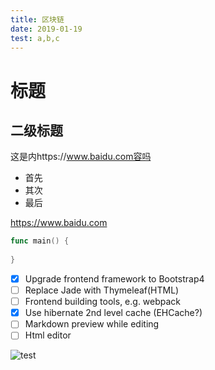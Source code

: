 ```yaml
---
title: 区块链
date: 2019-01-19
test: a,b,c
---
```


# 标题
## 二级标题

这是内https://www.baidu.com容吗

- 首先
- 其次
- 最后

https://www.baidu.com

```go
func main() {
    
}
```

- [x] Upgrade frontend framework to Bootstrap4
- [ ] Replace Jade with Thymeleaf(HTML)
- [ ] Frontend building tools, e.g. webpack
- [x] Use hibernate 2nd level cache (EHCache?)
- [ ] Markdown preview while editing
- [ ] Html editor

![test](../img/1f44d.png?v8)
